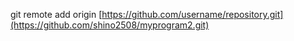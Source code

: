 git remote add origin [https://github.com/username/repository.git](https://github.com/shino2508/myprogram2.git)
